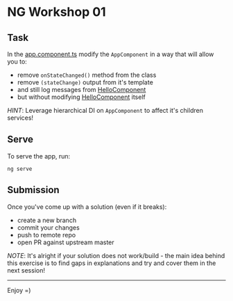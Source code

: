 # NG Workshop 01

## Task

In the [app.component.ts](src/app/app.component.ts) modify the `AppComponent` in a way
that will allow you to:

- remove `onStateChanged()` method from the class
- remove `(stateChange)` output from it's template
- and still log messages from [HelloComponent](src/app/hello.component.ts)
- but without modifying [HelloComponent](src/app/hello.component.ts) itself

_HINT_: Leverage hierarchical DI on `AppComponent` to affect it's children services!

## Serve

To serve the app, run:

```
ng serve
```

## Submission

Once you've come up with a solution (even if it breaks):

- create a new branch
- commit your changes
- push to remote repo
- open PR against upstream master

_NOTE_: It's alright if your solution does not work/build - the main
idea behind this exercise is to find gaps in explanations
and try and cover them in the next session!

---

Enjoy =)
